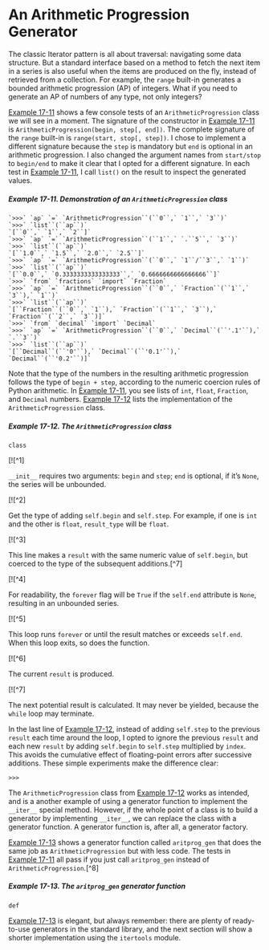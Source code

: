 # An Arithmetic Progression Generator

The classic Iterator pattern is all about traversal: navigating some data structure. But a standard interface based on a method to fetch the next item in a series is also useful when the items are produced on the fly, instead of retrieved from a collection. For example, the `range` built-in generates a bounded arithmetic progression (AP) of integers. What if you need to generate an AP of numbers of any type, not only integers?

[Example 17-11](#ap_class_demo) shows a few console tests of an `ArithmeticProgression` class we will see in a moment. The signature of the constructor in [Example 17-11](#ap_class_demo) is `ArithmeticProgression(begin, step[, end])`. The complete signature of the `range` built-in is `range(start, stop[, step])`. I chose to implement a different signature because the `step` is mandatory but `end` is optional in an arithmetic progression. I also changed the argument names from `start/stop` to `begin/end` to make it clear that I opted for a different signature. In each test in [Example 17-11](#ap_class_demo), I call `list()` on the result to inspect the generated values.

##### Example 17-11. Demonstration of an `ArithmeticProgression` class

    `>>>` `ap` `=` `ArithmeticProgression``(``0``,` `1``,` `3``)`
    `>>>` `list``(``ap``)`
    `[``0``,` `1``,` `2``]`
    `>>>` `ap` `=` `ArithmeticProgression``(``1``,` `.``5``,` `3``)`
    `>>>` `list``(``ap``)`
    `[``1.0``,` `1.5``,` `2.0``,` `2.5``]`
    `>>>` `ap` `=` `ArithmeticProgression``(``0``,` `1``/``3``,` `1``)`
    `>>>` `list``(``ap``)`
    `[``0.0``,` `0.3333333333333333``,` `0.6666666666666666``]`
    `>>>` `from` `fractions` `import` `Fraction`
    `>>>` `ap` `=` `ArithmeticProgression``(``0``,` `Fraction``(``1``,` `3``),` `1``)`
    `>>>` `list``(``ap``)`
    `[``Fraction``(``0``,` `1``),` `Fraction``(``1``,` `3``),` `Fraction``(``2``,` `3``)]`
    `>>>` `from` `decimal` `import` `Decimal`
    `>>>` `ap` `=` `ArithmeticProgression``(``0``,` `Decimal``(``'.1'``),` `.``3``)`
    `>>>` `list``(``ap``)`
    `[``Decimal``(``'0'``),` `Decimal``(``'0.1'``),` `Decimal``(``'0.2'``)]`

Note that the type of the numbers in the resulting arithmetic progression follows the type of `begin + step`, according to the numeric coercion rules of Python arithmetic. In [Example 17-11](#ap_class_demo), you see lists of `int`, `float`, `Fraction`, and `Decimal` numbers. [Example 17-12](#ex_ap_class) lists the implementation of the `ArithmeticProgression` class.

##### Example 17-12. The `ArithmeticProgression` class

```
class
```

[![^1]

`__init__` requires two arguments: `begin` and `step`; `end` is optional, if it’s `None`, the series will be unbounded.

[![^2]

Get the type of adding `self.begin` and `self.step`. For example, if one is `int` and the other is `float`, `result_type` will be `float`.

[![^3]

This line makes a `result` with the same numeric value of `self.begin`, but coerced to the type of the subsequent additions.[^7]

[![^4]

For readability, the `forever` flag will be `True` if the `self.end` attribute is `None`, resulting in an unbounded series.

[![^5]

This loop runs `forever` or until the result matches or exceeds `self.end`. When this loop exits, so does the function.

[![^6]

The current `result` is produced.

[![^7]

The next potential result is calculated. It may never be yielded, because the `while` loop may terminate.

In the last line of [Example 17-12](#ex_ap_class), instead of adding `self.step` to the previous `result` each time around the loop, I opted to ignore the previous `result` and each new `result` by adding `self.begin` to `self.step` multiplied by `index`. This avoids the cumulative effect of floating-point errors after successive additions. These simple experiments make the difference clear:

```
>>> 
```

The `ArithmeticProgression` class from [Example 17-12](#ex_ap_class) works as intended, and is a another example of using a generator function to implement the `__iter__` special method. However, if the whole point of a class is to build a generator by implementing `__iter__`, we can replace the class with a generator function. A generator function is, after all, a generator factory.

[Example 17-13](#ex_ap_genfunc1) shows a generator function called `aritprog_gen` that does the same job as `ArithmeticProgression` but with less code. The tests in [Example 17-11](#ap_class_demo) all pass if you just call `aritprog_gen` instead of `ArithmeticProgression`.[^8]

##### Example 17-13. The `aritprog_gen` generator function

```
def
```

[Example 17-13](#ex_ap_genfunc1) is elegant, but always remember: there are plenty of ready-to-use generators in the standard library, and the next section will show a shorter implementation using the `itertools` module.